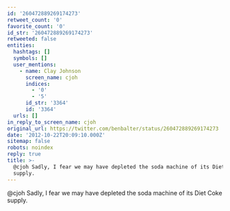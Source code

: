```yaml
---
id: '260472889269174273'
retweet_count: '0'
favorite_count: '0'
id_str: '260472889269174273'
retweeted: false
entities:
  hashtags: []
  symbols: []
  user_mentions:
    - name: Clay Johnson
      screen_name: cjoh
      indices:
        - '0'
        - '5'
      id_str: '3364'
      id: '3364'
  urls: []
in_reply_to_screen_name: cjoh
original_url: https://twitter.com/benbalter/status/260472889269174273
date: '2012-10-22T20:09:10.000Z'
sitemap: false
robots: noindex
reply: true
title: >-
  @cjoh Sadly, I fear we may have depleted the soda machine of its Diet Coke
  supply.
---
```


@cjoh Sadly, I fear we may have depleted the soda machine of its Diet Coke supply.